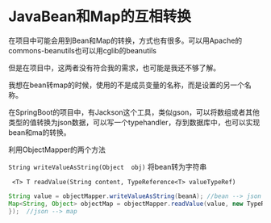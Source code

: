 # JavaBean和Map的互相转换

在项目中可能会用到Bean和Map的转换，方式也有很多。可以用Apache的commons-beanutils也可以用cglib的beanutils

但是在项目中，这两者没有符合我的需求，也可能是我还不够了解。

我想在bean转map的时候，使用的不是成员变量的名称，而是设置的另一个名称。

在SpringBoot的项目中，有Jackson这个工具，类似gson，可以将数组或者其他类型的值转换为json数据，可以写一个typehandler，存到数据库中，也可以实现bean和ma的转换。

利用ObjectMapper的两个方法

`String writeValueAsString(Object  obj)`  将bean转为字符串

` <T> T readValue(String content, TypeReference<T> valueTypeRef)` 

```java
String value = objectMapper.writeValueAsString(beanA); //bean --> json
Map<String, Object> objectMap = objectMapper.readValue(value, new TypeReference<Map<String, Object>>() {
});  //json --> map
```

